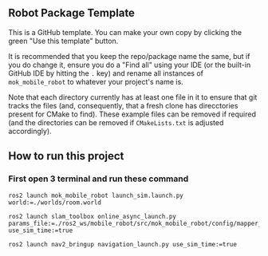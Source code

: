 ## Robot Package Template

This is a GitHub template. You can make your own copy by clicking the green "Use this template" button.

It is recommended that you keep the repo/package name the same, but if you do change it, ensure you do a "Find all" using your IDE (or the built-in GitHub IDE by hitting the `.` key) and rename all instances of `mok_mobile_robot` to whatever your project's name is.

Note that each directory currently has at least one file in it to ensure that git tracks the files (and, consequently, that a fresh clone has direcctories present for CMake to find). These example files can be removed if required (and the directories can be removed if `CMakeLists.txt` is adjusted accordingly).

## How to run this project

### First open 3 terminal and run these command

```
ros2 launch mok_mobile_robot launch_sim.launch.py world:=./worlds/room.world 
```

```
ros2 launch slam_toolbox online_async_launch.py params_file:=./ros2_ws/mobile_robot/src/mok_mobile_robot/config/mapper_params_online_async.yaml use_sim_time:=true
```

```
ros2 launch nav2_bringup navigation_launch.py use_sim_time:=true
```